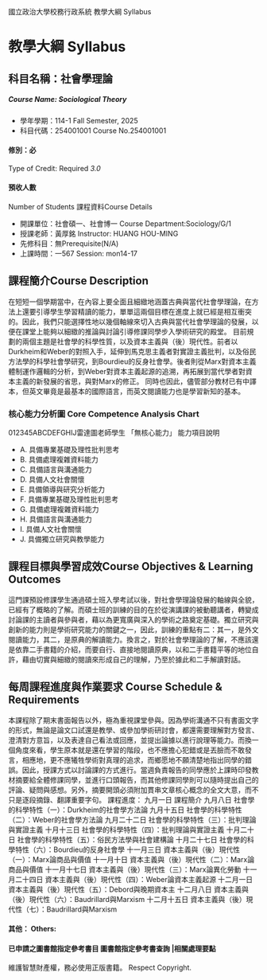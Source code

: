 國立政治大學校務行政系統 教學大綱 Syllabus
# 教學大綱 Syllabus
##  科目名稱：社會學理論 
#####  Course Name: Sociological Theory
  * 學年學期：114-1 Fall Semester, 2025 
  * 科目代碼：254001001 Course No.254001001
#### 修別：必
Type of Credit: Required 
_3.0_
#### 預收人數
Number of Students
課程資料Course Details
  * 開課單位：社會碩一、社會博一 Course Department:Sociology/G/1 
  * 授課老師：黃厚銘 Instructor: HUANG HOU-MING 
  * 先修科目：無Prerequisite(N/A)
  * 上課時間：一567 Session: mon14-17
##  課程簡介Course Description
在短短一個學期當中，在內容上要全面且細緻地涵蓋古典與當代社會學理論，在方法上還要引導學生學習精讀的能力，單單這兩個目標在進度上就已經是相互衝突的。因此，我們只能選擇性地以幾個軸線來切入古典與當代社會學理論的發展，以便在課堂上能夠以細緻的推論與討論引導修課同學步入學術研究的殿堂。
目前規劃的兩個主題是社會學的科學性質，以及資本主義與（後）現代性。前者以Durkheim和Weber的對照入手，延伸到馬克思主義者對實證主義批判，以及俗民方法學的科學社會學研究，到Bourdieu的反身社會學。後者則從Marx對資本主義體制運作邏輯的分析，到Weber對資本主義起源的追溯，再拓展到當代學者對資本主義的新發展的省思，與對Marx的修正。
同時也因此，儘管部分教材已有中譯本，但英文畢竟是最基本的國際語言，而英文閱讀能力也是學習新知的基本。
###  核心能力分析圖 Core Competence Analysis Chart
012345ABCDEFGHIJ雷達圖老師學生
「無核心能力」 
能力項目說明
  * A. 具備專業基礎及理性批判思考
  * B. 具備處理複雜資料能力
  * C. 具備語言與溝通能力
  * D. 具備人文社會關懷
  * E. 具備領導與研究分析能力
  * F. 具備專業基礎及理性批判思考
  * G. 具備處理複雜資料能力
  * H. 具備語言與溝通能力
  * I. 具備人文社會關懷
  * J. 具備獨立研究與教學能力
##  課程目標與學習成效Course Objectives & Learning Outcomes 
這門課預設修課學生通過碩士班入學考試以後，對社會學理論發展的軸線與全貌，已經有了概略的了解。而碩士班的訓練的目的在於從演講課的被動聽講者，轉變成討論課的主讀者與參與者，藉以為更寬廣與深入的學術之路奠定基礎。獨立研究與創新的能力則是學術研究能力的關鍵之一，因此，訓練的重點有二：其一，是外文閱讀能力，其二，是原典的解讀能力。換言之，對於社會學理論的了解，不應該還是依靠二手書籍的介紹，而要自行、直接地閱讀原典，以和二手書籍平等的地位自許，藉由切實與細緻的閱讀來形成自己的理解，乃至於據此和二手解讀對話。
##  每周課程進度與作業要求 Course Schedule & Requirements
本課程除了期末書面報告以外，極為重視課堂參與。因為學術溝通不只有書面文字的形式，無論是論文口試還是教學、或參加學術研討會，都還需要理解對方發言、澄清對方意旨，以及表達自己看法或回應，並提出論據以進行說理等能力。而換一個角度來看，學生原本就是還在學習的階段，也不應擔心犯錯或是丟臉而不敢發言，相應地，更不應犧牲學術對真理的追求，而鄉愿地不願清楚地指出同學的錯誤。因此，授課方式以討論課的方式進行。當週負責報告的同學應於上課時印發教材摘要給全體修課同學，並進行口頭報告，而其他修課同學則可以隨時提出自己的評論、疑問與感想。另外，摘要開頭必須附加貫串文章核心概念的全文大意，而不只是逐段摘錄、翻譯重要字句。
課程進度：
九月一日 課程簡介
九月八日 社會學的科學特性（一）：Durkheim的社會學方法論
九月十五日 社會學的科學特性（二）：Weber的社會學方法論
九月二十二日 社會學的科學特性（三）：批判理論與實證主義
十月十三日 社會學的科學特性（四）：批判理論與實證主義
十月二十日 社會學的科學特性（五）：俗民方法學與社會建構論
十月二十七日 社會學的科學特性（六）：Bourdieu的反身社會學
十一月三日 資本主義與（後）現代性（一）：Marx論商品與價值
十一月十日 資本主義與（後）現代性（二）：Marx論商品與價值
十一月十七日 資本主義與（後）現代性（三）：Marx論異化勞動
十一月二十四日 資本主義與（後）現代性（四）：Weber論資本主義起源
十二月一日 資本主義與（後）現代性（五）：Debord與晚期資本主
十二月八日 資本主義與（後）現代性（六）：Baudrillard與Marxism
十二月十五日 資本主義與（後）現代性（七）：Baudrillard與Marxism
####  其他： Others:
####  已申請之圖書館指定參考書目  圖書館指定參考書查詢 |相關處理要點
維護智慧財產權，務必使用正版書籍。 Respect Copyright.